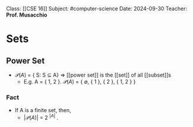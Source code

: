 
Class: [[CSE 16]]
Subject: #computer-science 
Date: 2024-09-30
Teacher: **Prof. Musacchio**

# Sets

## Power Set
- $\mathcal{P}(A)$ = { S: S $\subseteq$ A} => [[power set]] is the [[set]] of all [[subset]]s
	- E.g. A = { 1, 2 }. $\mathcal{P}(A)$ = { $\emptyset$, { 1 }, { 2 }, { 1, 2 } }

### Fact
- If A is a finite set, then, 
	- |$\mathcal{P}(A)$| = 2 $^{|A|}$ .
